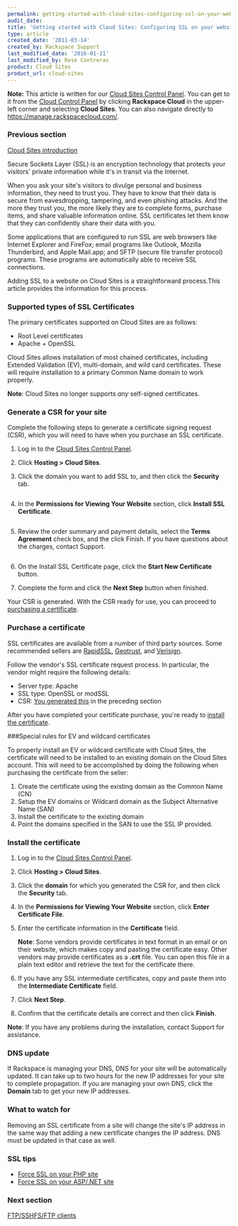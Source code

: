 ```yaml
---
permalink: getting-started-with-cloud-sites-configuring-ssl-on-your-websites/
audit_date:
title: 'Getting started with Cloud Sites: Configuring SSL on your websites'
type: article
created_date: '2011-03-14'
created_by: Rackspace Support
last_modified_date: '2016-01-21'
last_modified_by: Rose Contreras
product: Cloud Sites
product_url: cloud-sites
---
```


**Note:** This article is written for our [Cloud Sites Control Panel](https://manage.rackspacecloud.com/). You can get to it from the [Cloud Control Panel](https://mycloud.rackspace.com) by clicking **Rackspace Cloud** in the upper-left corner and selecting **Cloud Sites**. You can also navigate directly to <https://manage.rackspacecloud.com/>.

### Previous section

[Cloud Sites introduction](/how-to/cloud-sites)

Secure Sockets Layer (SSL) is an encryption technology that protects
your visitors' private information while it's in transit via the
Internet.

When you ask your site's visitors to divulge personal and business
information, they need to trust you. They have to know that their data
is secure from eavesdropping, tampering, and even phishing attacks. And
the more they trust you, the more likely they are to complete forms,
purchase items, and share valuable information online. SSL certificates
let them know that they can confidently share their data with you.

Some applications that are configured to run SSL are web browsers like
Internet Explorer and FireFox; email programs like Outlook, Mozilla
Thunderbird, and Apple Mail.app; and SFTP (secure file transfer
protocol) programs. These programs are automatically able to receive SSL
connections.

Adding SSL to a website on Cloud Sites is a straightforward process.This
article provides the information for this process.

### Supported types of SSL Certificates

The primary certificates supported on Cloud Sites are as follows:

-   Root Level certificates
-   Apache + OpenSSL

Cloud Sites allows installation of most chained certificates, including
Extended Validation (EV), multi-domain, and wild card
certificates. These will require installation to a primary Common Name
domain to work properly.

**Note**: Cloud Sites no longer supports *any* self-signed
certificates.

### **Generate a CSR for your site**

Complete the following steps to generate a certificate signing request
(CSR), which you will need to have when you purchase an SSL certificate.

1.  Log in to the [Cloud Sites Control Panel](http://manage.rackspacecloud.com).
2.  Click **Hosting > Cloud Sites**.
3.  Click the domain you want to add SSL to, and then click the
    **Security** tab.

    <img src="{% asset_path cloud-sites/getting-started-with-cloud-sites-configuring-ssl-on-your-websites/securitytab.png %}" alt="" />

4.  In the **Permissions for Viewing Your Website** section, click
    **Install SSL Certificate**.

    <img src="{% asset_path cloud-sites/getting-started-with-cloud-sites-configuring-ssl-on-your-websites/installsslcertificatetab.png %}" alt="" />

5.  Review the order summary and payment details, select the **Terms
    Agreement** check box, and the click Finish. If you have questions
    about the charges, contact Support.

    <img src="{% asset_path cloud-sites/getting-started-with-cloud-sites-configuring-ssl-on-your-websites/ssltos.png %}" alt="" />

6.  On the Install SSL Certificate page, click the **Start New
    Certificate** button.

7.  Complete the form and click the **Next Step** button when finished.

Your CSR is generated. With the CSR ready for use, you can proceed to
[purchasing a certificate](/how-to/getting-started-with-cloud-sites-configuring-ssl-on-your-websites).

### Purchase a certificate

SSL certificates are available from a number of third party sources.
Some recommended sellers are
[RapidSSL](http://www.rapidssl.com "http://www.rapidssl.com"),
[Geotrust](http://www.geotrust.com "http://www.geotrust.com"), and
[Verisign](http://www.verisign.com "http://www.verisign.com").

Follow the vendor's SSL certificate request process. In particular, the
vendor might require the following details:

-   Server type: Apache
-   SSL type: OpenSSL or modSSL
-   CSR: [You generated this](/how-to/getting-started-with-cloud-sites-configuring-ssl-on-your-websites)
    in the preceding section

After you have completed your certificate purchase, you're ready to
[install the certificate](/how-to/getting-started-with-cloud-sites-configuring-ssl-on-your-websites).

###Special rules for EV and wildcard certificates

To properly install an EV or wildcard certificate with Cloud Sites, the certificate will need to be installed to an existing domain on the Cloud Sites account. This will need to be accomplished by doing the following when purchasing the certificate from the seller:

1. Create the certificate using the existing domain as the Common Name (CN)
2. Setup the EV domains or Wildcard domain as the Subject Alternative Name (SAN) 
3. Install the certificate to the existing domain
4. Point the domains specified in the SAN to use the SSL IP provided.

### Install the certificate

1.  Log in to the [Cloud Sites Control Panel](https://manage.rackspacecloud.com).
2.  Click **Hosting > Cloud Sites**.
3.  Click the **domain** for which you generated the CSR for, and then
    click the **Security** tab.
4.  In the **Permissions for Viewing Your Website** section, click
    **Enter Certificate File**.
5.  Enter the certificate information in the **Certificate** field.

    **Note**: Some vendors provide certificates in text format in an
    email or on their website, which makes copy and pasting the
    certificate easy. Other vendors may provide certificates as a
    **.crt** file. You can open this file in a plain text editor and
    retrieve the text for the certificate there.

6.  If you have any SSL intermediate certificates, copy and paste them
    into the **Intermediate Certificate** field.
7.  Click **Next Step**.
8.  Confirm that the certificate details are correct and then click
    **Finish**.

**Note**: If you have any problems during the installation, contact
Support for assistance.

### DNS update

If Rackspace is managing your DNS, DNS for your site will be
automatically updated. It can take up to two hours for the new IP
addresses for your site to complete propagation. If you are managing
your own DNS, click the **Domain** tab to get your new IP addresses.

### What to watch for

Removing an SSL certificate from a site will change the site's IP
address in the same way that adding a new certificate changes the IP
address.  DNS must be updated in that case as well.

### SSL tips

-   [Force SSL on your PHP site](/how-to/force-ssl-on-your-php-site)
-   [Force SSL on your ASP/.NET site](/how-to/force-ssl-on-your-asp-or-aspnet-site-on-cloud-sites)

### Next section

[FTP/SSHFS/FTP clients](/how-to/getting-started-with-cloud-sites-ftpsshfsftp-clients)
